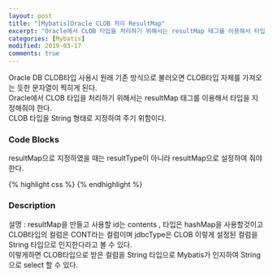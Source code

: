 ```yaml
---
layout: post
title: "[Mybatis]Oracle CLOB 처리 ResultMap"
excerpt: "Oracle에서 CLOB 타입을 처리하기 위해서는 resultMap 태그를 이용해서 타입을 지정해줘야 한다."
categories: [Mybatis]
modified: 2019-03-17
comments: true
---
```


Oracle DB CLOB타입 사용시 원래 기존 방식으로 불러오면 CLOB타입 자체를 가져오는 듯한 문자열이 찍히게 된다.<br />
Oracle에서 CLOB 타입을 처리하기 위해서는 resultMap 태그를 이용해서 타입을 지정해줘야 한다.<br />
CLOB 타입을 String 형태로 지정하여 주기 위함이다.<br />

### Code Blocks

​resultMap으로 지정하였을 때는 resultType이 아니라 resultMap으로 설정하여 줘야한다.<br />

{% highlight css %}
<resultMap id="contents" type="hashmap">
  <result property="CONT" column="CONT" jdbcType="CLOB" javaType="java.lang.String" />
</resultMap>
{% endhighlight %}

### Description
설명 :  resultMap을 만들고 사용할 id는 contents , 타입은 hashMap을 사용할것이고 <br />
CLOB타입의 컬럼은 CONT라는 컬럼이며 jdbcType은 CLOB 이렇게 설정된 컬럼을 <br />
String 타입으로 인지한다라고 볼 수 있다. <br />
이렇게하면 CLOB타입으로 받은 컬럼을 String 타입으로 Mybatis가 인지하여 String으로 select 할 수 있다.

